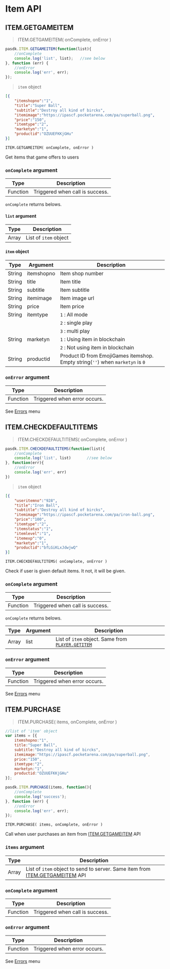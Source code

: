 # Item API

## ITEM.GETGAMEITEM

> ITEM.GETGAMEITEM( onComplete, onError )

```javascript
pasdk.ITEM.GETGAMEITEM(function(list){
    //onComplete
    console.log('list', list);   //see below
}, function (err) {
    //onError
    console.log('err', err);
});
```

> `item` object

```json
[{  
    "itemshopno":"1",
    "title":"Super Ball",
    "subtitle":"Destroy all kind of bircks",
    "itemimage":"https://ipascf.pocketarena.com/pa/superball.png",
    "price":"150",
    "itemtype":"2",
    "marketyn":"1",
    "productid":"OZUUEFKKjGHu"
}]
```

`ITEM.GETGAMEITEM( onComplete, onError )`

Get items that game offers to users

### `onComplete` argument
Type | Description
----- | ------- 
<span class="d-type func">Function</span> | Triggered when call is success.

`onComplete` returns belows.

#### `list` argument
Type | Description
----- | ------- 
<span class="d-type array">Array</span> | List of `item` object

#### `item` object
Type | Argument | Description
----- | ------- | ------- 
<span class="d-type string">String</span> | itemshopno | Item shop number
<span class="d-type string">String</span> | title | Item title
<span class="d-type string">String</span> | subtitle | Item subtitle
<span class="d-type string">String</span> | itemimage | Item image url
<span class="d-type string">String</span> | price | Item price
<span class="d-type string">String</span> | itemtype | `1` : All mode
     |          | `2` : single play
     |          | `3` : multi play
<span class="d-type string">String</span> | marketyn | `1` : Using item in blockchain
     |          | `2` : Not using item in blockchain
<span class="d-type string">String</span> | productid | Product ID from EmojiGames itemshop. Empty string(`''`) when `marketyn` is `0`


### `onError` argument
Type | Description
----- | ------- 
<span class="d-type func">Function</span> | Triggered when error occurs.

See [Errors](#errors) menu



## ITEM.CHECKDEFAULTITEMS

> ITEM.CHECKDEFAULTITEMS( onComplete, onError )

```javascript
pasdk.ITEM.CHECKDEFAULTITEMS(function(list){
    //onComplete
    console.log('list', list)       //see below
}, function(err){
    //onError
    console.log('err', err)
})
```

> `item` object

```json
[{  
    "useritemno":"928",
    "title":"Iron Ball",
    "subtitle":"Destroy all kind of bircks",
    "itemimage":"https://ipascf.pocketarena.com/pa/iron-ball.png",
    "price":"100",
    "itemtype":"2",
    "itemstatus":"1",
    "itemlevel":"1",
    "itemexp":"0",
    "marketyn":"1",
    "productid":"bfLGiKLxJdwjwQ"
}]
```

`ITEM.CHECKDEFAULTITEMS( onComplete, onError )`

Check if user is given default items. It not, it will be given.

### `onComplete` argument
Type | Description
----- | ------- 
<span class="d-type func">Function</span> | Triggered when call is success.

`onComplete` returns belows.

Type | Argument | Description
----- | ------- | ------- 
<span class="d-type array">Array</span> | list | List of `item` object. Same from [`PLAYER.GETITEM`](#player-getitem)


### `onError` argument
Type | Description
----- | ------- 
<span class="d-type func">Function</span> | Triggered when error occurs.

See [Errors](#errors) menu



## ITEM.PURCHASE

> ITEM.PURCHASE( items, onComplete, onError )

```javascript
//list of 'item' object
var items = [{
    itemshopno:"1",
    title:"Super Ball",
    subtitle:"Destroy all kind of bircks",
    itemimage:"https://ipascf.pocketarena.com/pa/superball.png",
    price:"150",
    itemtype:"2",
    marketyn:"1",
    productid:"OZUUEFKKjGHu"
}];

pasdk.ITEM.PURCHASE(items, function(){
	//onComplete
    console.log('success');
}, function (err) {
	//onError
    console.log('err', err);
});
```

`ITEM.PURCHASE( items, onComplete, onError )`

Call when user purchases an item from [ITEM.GETGAMEITEM](#item-getgameitem) API

### `items` argument
Type | Description
----- | ------- 
<span class="d-type array">Array</span> | List of `item` object to send to server. Same item from [ITEM.GETGAMEITEM](#item-getgameitem) API

### `onComplete` argument
Type | Description
----- | ------- 
<span class="d-type func">Function</span> | Triggered when call is success.

### `onError` argument
Type | Description
----- | ------- 
<span class="d-type func">Function</span> | Triggered when error occurs.

See [Errors](#errors) menu

